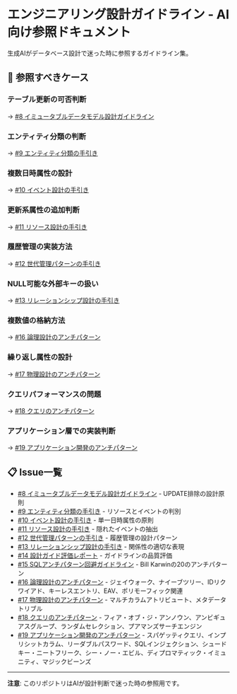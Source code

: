 # エンジニアリング設計ガイドライン - AI向け参照ドキュメント

生成AIがデータベース設計で迷った時に参照するガイドライン集。

## 🤖 参照すべきケース

### テーブル更新の可否判断
→ [#8 イミュータブルデータモデル設計ガイドライン](https://github.com/nakamori-naoya/engineering-guidelines/issues/8)

### エンティティ分類の判断
→ [#9 エンティティ分類の手引き](https://github.com/nakamori-naoya/engineering-guidelines/issues/9)

### 複数日時属性の設計
→ [#10 イベント設計の手引き](https://github.com/nakamori-naoya/engineering-guidelines/issues/10)

### 更新系属性の追加判断
→ [#11 リソース設計の手引き](https://github.com/nakamori-naoya/engineering-guidelines/issues/11)

### 履歴管理の実装方法
→ [#12 世代管理パターンの手引き](https://github.com/nakamori-naoya/engineering-guidelines/issues/12)

### NULL可能な外部キーの扱い
→ [#13 リレーションシップ設計の手引き](https://github.com/nakamori-naoya/engineering-guidelines/issues/13)

### 複数値の格納方法
→ [#16 論理設計のアンチパターン](https://github.com/nakamori-naoya/engineering-guidelines/issues/16)

### 繰り返し属性の設計
→ [#17 物理設計のアンチパターン](https://github.com/nakamori-naoya/engineering-guidelines/issues/17)

### クエリパフォーマンスの問題
→ [#18 クエリのアンチパターン](https://github.com/nakamori-naoya/engineering-guidelines/issues/18)

### アプリケーション層での実装判断
→ [#19 アプリケーション開発のアンチパターン](https://github.com/nakamori-naoya/engineering-guidelines/issues/19)

## 📋 Issue一覧

- [#8 イミュータブルデータモデル設計ガイドライン](https://github.com/nakamori-naoya/engineering-guidelines/issues/8) - UPDATE排除の設計原則
- [#9 エンティティ分類の手引き](https://github.com/nakamori-naoya/engineering-guidelines/issues/9) - リソースとイベントの判別
- [#10 イベント設計の手引き](https://github.com/nakamori-naoya/engineering-guidelines/issues/10) - 単一日時属性の原則
- [#11 リソース設計の手引き](https://github.com/nakamori-naoya/engineering-guidelines/issues/11) - 隠れたイベントの抽出
- [#12 世代管理パターンの手引き](https://github.com/nakamori-naoya/engineering-guidelines/issues/12) - 履歴管理の設計パターン
- [#13 リレーションシップ設計の手引き](https://github.com/nakamori-naoya/engineering-guidelines/issues/13) - 関係性の適切な表現
- [#14 設計ガイド評価レポート](https://github.com/nakamori-naoya/engineering-guidelines/issues/14) - ガイドラインの品質評価
- [#15 SQLアンチパターン回避ガイドライン](https://github.com/nakamori-naoya/engineering-guidelines/issues/15) - Bill Karwinの20のアンチパターン
- [#16 論理設計のアンチパターン](https://github.com/nakamori-naoya/engineering-guidelines/issues/16) - ジェイウォーク、ナイーブツリー、IDリクワイアド、キーレスエントリ、EAV、ポリモーフィック関連
- [#17 物理設計のアンチパターン](https://github.com/nakamori-naoya/engineering-guidelines/issues/17) - マルチカラムアトリビュート、メタデータトリブル
- [#18 クエリのアンチパターン](https://github.com/nakamori-naoya/engineering-guidelines/issues/18) - フィア・オブ・ジ・アンノウン、アンビギュアスグループ、ランダムセレクション、プアマンズサーチエンジン
- [#19 アプリケーション開発のアンチパターン](https://github.com/nakamori-naoya/engineering-guidelines/issues/19) - スパゲッティクエリ、インプリシットカラム、リーダブルパスワード、SQLインジェクション、シュードキー・ニートフリーク、シー・ノー・エビル、ディプロマティック・イミュニティ、マジックビーンズ

---

**注意**: このリポジトリはAIが設計判断で迷った時の参照用です。